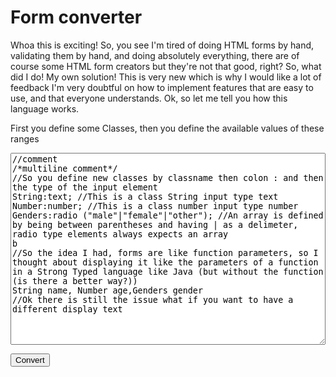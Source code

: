 <script type="text/javascript" src="convert.js"></script>
<style>pre {
    white-space: pre-wrap;       /* Since CSS 2.1 */
    white-space: -moz-pre-wrap;  /* Mozilla, since 1999 */
    white-space: -pre-wrap;      /* Opera 4-6 */
    white-space: -o-pre-wrap;    /* Opera 7 */
    word-wrap: break-word;       /* Internet Explorer 5.5+ */
}

#input{
width:100%;
min-height: 23em;
}</style>
# Form converter
Whoa this is exciting! So, you see I'm tired of doing HTML forms by hand, validating them by hand, and doing absolutely everything, there are of course some HTML form creators but they're not that good, right?
So, what did I do! My own solution! This is very new which is why I would like a lot of feedback I'm very doubtful on how to implement features that are easy to use, and that everyone understands.
Ok, so let me tell you how this language works.

First you define some Classes, then you define the available values of these ranges
<textarea id="input">
//comment
/*multiline comment*/
//So you define new classes by classname then colon : and then the type of the input element
String:text; //This is a class String input type text
Number:number; //This is a class number input type number
Genders:radio ("male"|"female"|"other"); //An array is defined by being between parentheses and having | as a delimeter, radio type elements always expects an array
b
//So the idea I had, forms are like function parameters, so I thought about displaying it like the parameters of a function in a Strong Typed language like Java (but without the function (is there a better way?))
String name, Number age,Genders gender
//Ok there is still the issue what if you want to have a different display text</textarea>
<button onclick="lol()">Convert</button>
<div id="result"></div>
<pre id="preview"></pre>
